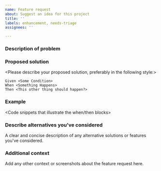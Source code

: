 ```yaml
---
name: Feature request
about: Suggest an idea for this project
title: ''
labels: enhancement, needs-triage
assignees: ''

---
```


### Description of problem

<Please describe the problem your feature request is trying to solve>

### Proposed solution

<Please describe your proposed solution, preferably in the following style:>

```gherkin
Given <Some Condition>
When <Something Happens>
Then <This other thing should happen?>
```

### Example

<Code snippets that illustrate the when/then blocks>

### Describe alternatives you've considered
A clear and concise description of any alternative solutions or features you've considered.

### Additional context
Add any other context or screenshots about the feature request here.
